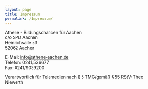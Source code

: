 ```yaml
---
layout: page
title: Impressum
permalink: /Impressum/
---
```


Athene - Bildungschancen für Aachen  
c/o SPD Aachen  
Heinrichsalle 53  
52062 Aachen  

E-Mail: <a href="mailto:info@athene-aachen.de">info@athene-aachen.de</a>  
Telefon: 0241/536677  
Fax: 0241/9039200  

Verantwortlich für Telemedien nach § 5 TMG/gemäß § 55 RStV: Theo Niewerth
